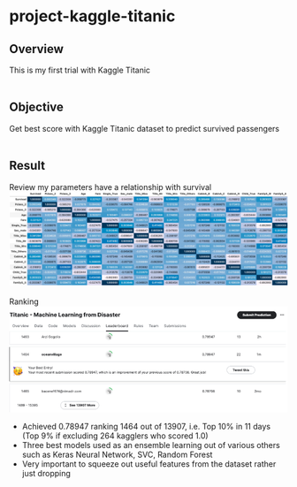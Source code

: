 # project-kaggle-titanic

## Overview<br>
  This is my first trial with Kaggle Titanic<br>
<br>
## Objective<br>
  Get best score with Kaggle Titanic dataset to predict survived passengers<br>
<br>
## Result<br>
Review my parameters have a relationship with survival<br>
![table 1](/assets/table_1.png)<br>
<br>
Ranking<br>
![ranking](/assets/ranking.png)<br>
  * Achieved 0.78947 ranking 1464 out of 13907, i.e. Top 10% in 11 days (Top 9% if excluding 264 kagglers who scored 1.0) 
  * Three best models used as an ensemble learning out of various others such as Keras Neural Network, SVC, Random Forest<br>
  * Very important to squeeze out useful features from the dataset rather just dropping<br>
<br>
